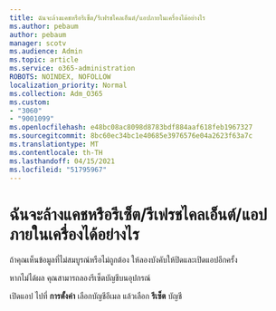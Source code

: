 ```yaml
---
title: ฉันจะล้างแคชหรือรีเซ็ต/รีเฟรชไคลเอ็นต์/แอปภายในเครื่องได้อย่างไร
ms.author: pebaum
author: pebaum
manager: scotv
ms.audience: Admin
ms.topic: article
ms.service: o365-administration
ROBOTS: NOINDEX, NOFOLLOW
localization_priority: Normal
ms.collection: Adm_O365
ms.custom:
- "3060"
- "9001099"
ms.openlocfilehash: e48bc08ac8098d8783bdf884aaf618feb1967327
ms.sourcegitcommit: 8bc60ec34bc1e40685e3976576e04a2623f63a7c
ms.translationtype: MT
ms.contentlocale: th-TH
ms.lasthandoff: 04/15/2021
ms.locfileid: "51795967"
---
```

# <a name="how-do-i-clear-the-cache-or-locally-resetrefresh-the-clientapp"></a>ฉันจะล้างแคชหรือรีเซ็ต/รีเฟรชไคลเอ็นต์/แอปภายในเครื่องได้อย่างไร

ถ้าคุณเห็นข้อมูลที่ไม่สมบูรณ์หรือไม่ถูกต้อง ให้ลองบังคับให้ปิดและเปิดแอปอีกครั้ง  

หากไม่ได้ผล คุณสามารถลองรีเซ็ตบัญชีบนอุปกรณ์
 
เปิดแอป ไปที่ **การตั้งค่า** เลือกบัญชีอีเมล แล้วเลือก **รีเซ็ต** บัญชี